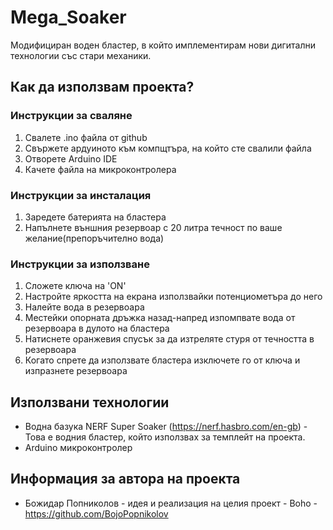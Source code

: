 # Mega_Soaker

Модифициран воден бластер, в който имплементирам нови дигитални технологии със стари механики.

## Как да използвам проекта?

### Инструкции за сваляне

1) Свалете .ino файла от github
2) Свържете ардуиното към компщтъра, на който сте свалили файла
3) Отворете Arduino IDE
4) Качете файла на микроконтролера

### Инструкции за инсталация

1) Заредете батерията на бластера
2) Напълнете външния резервоар с 20 литра течност по ваше желание(препоръчително вода)

### Инструкции за използване

1) Сложете ключа на 'ON'
2) Настройте яркостта на екрана използвайки потенциометъра до него
3) Налейте вода в резервоара
4) Местейки опорната дръжка назад-напред изпомпвате вода от резервоара в дулото на бластера
5) Натиснете оранжевия спусък за да изтреляте стуря от течността в резервоара
6) Когато спрете да използвате бластера изключете го от ключа и изпразнете резервоара

## Използвани технологии

* Водна базука NERF Super Soaker (https://nerf.hasbro.com/en-gb) - Това е водния бластер, който използвах за темплейт на проекта.
* Аrduino микроконтролер

## Информация за автора на проекта

* Божидар Попниколов - идея и реализация на целия проект - Boho - https://github.com/BojoPopnikolov
